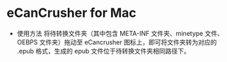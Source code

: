 # eCanCrusher for Mac

* 使用方法
将待转换文件夹（其中包含 META-INF 文件夹、minetype 文件、OEBPS 文件夹）拖动至 eCancrusher 图标上，即可将文件夹转为对应的 .epub 格式，生成的 epub 文件位于待转换文件夹相同路径下。
